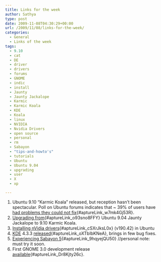 ```yaml
---
title: Links for the week
author: Sathya
type: post
date: 2009-11-08T04:30:29+00:00
url: /2009/11/08/links-for-the-week/
categories:
  - General
  - Links of the week
tags:
  - 9.10
  - cat
  - DE
  - driver
  - drivers
  - forums
  - GNOME
  - indic
  - install
  - Jaunty
  - Jaunty Jackalope
  - Karmic
  - Karmic Koala
  - KDE
  - Koala
  - linux
  - NVIDIA
  - Nvidia Drivers
  - open source
  - personal
  - rm
  - Sabayon
  - "tips-and-howto's"
  - tutorials
  - Ubuntu
  - Ubuntu 9.04
  - upgrading
  - user
  - X
  - xp

---
```

  1. Ubuntu 9.10 &#8220;Karmic Koala&#8221; released, but reception hasn&#8217;t been spectacular. Poll on Ubuntu forums indicates that ~ 39% of users have [had problems they could not fix][1]{#aptureLink_w7mk4Gj53R}.
  2. [Upgrading from][2]{#aptureLink_o93sno8FFY} Ubuntu 9.04 Jaunty Jackalope to 9.10 Karmic Koala.
  3. [Installing nVidia drivers][3]{#aptureLink_cSXrJksL0x} (v190.42) in Ubuntu
  4. [KDE][4] 4.3.3 [released][5]{#aptureLink_oXTbIbKNeA}, brings in few bug fixes.
  5. [Experiencing Sabayon 5][6]{#aptureLink_9hqyejQU50} //personal note: must try it soon.
  6. First GNOME 3.0 development release [available][7]{#aptureLink_Dr8Kjty26c}.

 [1]: http://ubuntuforums.org/showthread.php?t=1305924
 [2]: http://linuxpoison.blogspot.com/2009/11/how-to-upgrade-from-ubuntu-904-jaunty.html
 [3]: http://www.ubuntugeek.com/install-nvidia-graphics-drivers-190-42-in-ubuntu-karmicjauntyintrepidhardy.html
 [4]: http://sathyasays.com/tag/kde/
 [5]: http://kde.org/announcements/announce-4.3.3.php
 [6]: http://www.linuxforu.com/reviews/experiencing-sabayon-5-oh/
 [7]: http://www.phoronix.com/scan.php?page=news_item&px=NzY1NA